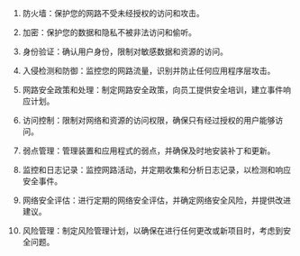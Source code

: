 

1. 防火墙：保护您的网路不受未经授权的访问和攻击。

2. 加密：保护您的数据和隐私不被非法访问和偷听。

3. 身份验证：确认用户身份，限制对敏感数据和资源的访问。

4. 入侵检测和防御：监控您的网路流量，识别并防止任何应用程序层攻击。

5. 网路安全政策和处理：制定网路安全政策，向员工提供安全培训，建立事件响应计划。

6. 访问控制：限制对网络和资源的访问权限，确保只有经过授权的用户能够访问。

7. 弱点管理：管理装置和应用程式的弱点，并确保及时地安装补丁和更新。

8. 监控和日志记录：监控网路活动，并定期收集和分析日志记录，以检测和响应安全事件。

9. 网络安全评估：进行定期的网络安全评估，并确定网络安全风险，并提供改进建议。

10. 风险管理：制定风险管理计划，以确保在进行任何更改或新项目时，考虑到安全问题。